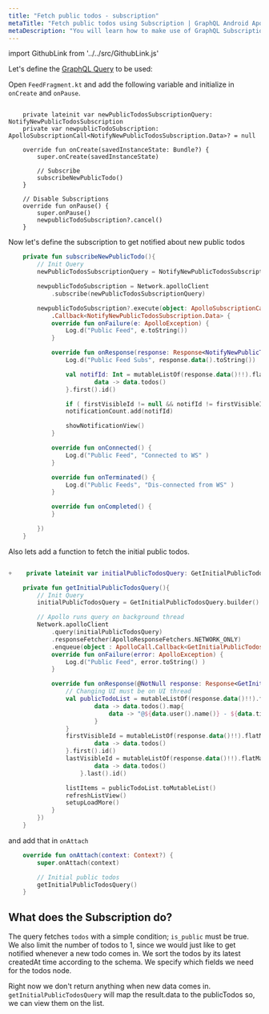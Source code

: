 ```yaml
---
title: "Fetch public todos - subscription"
metaTitle: "Fetch public todos using Subscription | GraphQL Android Apollo Tutorial"
metaDescription: "You will learn how to make use of GraphQL Subscriptions to get notified whenever a new todo comes in Android app"
---
```


import GithubLink from '../../src/GithubLink.js'

Let's define the [GraphQL Query](https://hasura.io/learn/graphql/intro-graphql/graphql-queries/) to be used:

Open `FeedFragment.kt` and add the following variable and initialize in `onCreate` and `onPause`.

<GithubLink link="https://github.com/hasura/learn-graphql/blob/master/tutorials/mobile/android-apollo/app-final/app/src/main/java/com/hasura/todo/Todo/ui/feed/FeedFragment.kt" text="FeedFragment.kt" />

```kotin

    private lateinit var newPublicTodosSubscriptionQuery: NotifyNewPublicTodosSubscription
    private var newpublicTodoSubscription: ApolloSubscriptionCall<NotifyNewPublicTodosSubscription.Data>? = null

    override fun onCreate(savedInstanceState: Bundle?) {
        super.onCreate(savedInstanceState)

        // Subscribe
        subscribeNewPublicTodo()
    }

    // Disable Subscriptions
    override fun onPause() {
        super.onPause()
        newpublicTodoSubscription?.cancel()
    }
```

Now let's define the subscription to get notified about new public todos

```kotlin
    private fun subscribeNewPublicTodo(){
        // Init Query
        newPublicTodosSubscriptionQuery = NotifyNewPublicTodosSubscription.builder().build()

        newpublicTodoSubscription = Network.apolloClient
            .subscribe(newPublicTodosSubscriptionQuery)

        newpublicTodoSubscription?.execute(object: ApolloSubscriptionCall
            .Callback<NotifyNewPublicTodosSubscription.Data> {
            override fun onFailure(e: ApolloException) {
                Log.d("Public Feed", e.toString())
            }

            override fun onResponse(response: Response<NotifyNewPublicTodosSubscription.Data>) {
                Log.d("Public Feed Subs", response.data().toString())

                val notifId: Int = mutableListOf(response.data()!!).flatMap {
                        data -> data.todos()
                }.first().id()

                if ( firstVisibleId != null && notifId != firstVisibleId)
                notificationCount.add(notifId)

                showNotificationView()
            }

            override fun onConnected() {
                Log.d("Public Feed", "Connected to WS" )
            }

            override fun onTerminated() {
                Log.d("Public Feeds", "Dis-connected from WS" )
            }

            override fun onCompleted() {
            }

        })
    }
```

Also lets add a function to fetch the initial public todos.

```kotlin

+    private lateinit var initialPublicTodosQuery: GetInitialPublicTodosQuery

    private fun getInitialPublicTodosQuery(){
        // Init Query
        initialPublicTodosQuery = GetInitialPublicTodosQuery.builder().build()

        // Apollo runs query on background thread
        Network.apolloClient
            .query(initialPublicTodosQuery)
            .responseFetcher(ApolloResponseFetchers.NETWORK_ONLY)
            .enqueue(object : ApolloCall.Callback<GetInitialPublicTodosQuery.Data>() {
            override fun onFailure(error: ApolloException) {
                Log.d("Public Feed", error.toString() )
            }

            override fun onResponse(@NotNull response: Response<GetInitialPublicTodosQuery.Data>) {
                // Changing UI must be on UI thread
                val publicTodoList = mutableListOf(response.data()!!).flatMap {
                        data -> data.todos().map{
                            data -> "@${data.user().name()} - ${data.title()}"
                        }
                }
                firstVisibleId = mutableListOf(response.data()!!).flatMap {
                        data -> data.todos()
                }.first().id()
                lastVisibleId = mutableListOf(response.data()!!).flatMap {
                        data -> data.todos()
                    }.last().id()

                listItems = publicTodoList.toMutableList()
                refreshListView()
                setupLoadMore()
            }
        })
    }

```

and add that in `onAttach`

```kotlin
    override fun onAttach(context: Context?) {
        super.onAttach(context)

        // Initial public todos
        getInitialPublicTodosQuery()
    }
```

## What does the Subscription do?

The query fetches `todos` with a simple condition; `is_public` must be true. We also limit the number of todos to 1, since we would just like to get notified whenever a new todo comes in.
We sort the todos by its latest createdAt time according to the schema. We specify which fields we need for the todos node.

Right now we don't return anything when new data comes in. `getInitialPublicTodosQuery` will map the result.data to the publicTodos so, we can view them on the list.
